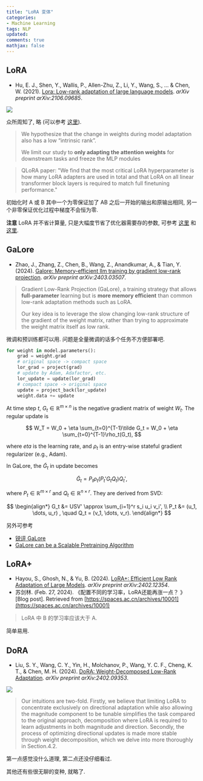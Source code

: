 ```yaml
---
title: "LoRA 变体"
categories: 
- Machine Learning
tags: NLP
updated: 
comments: true
mathjax: false
---
```


<!-- more -->

## LoRA

- Hu, E. J., Shen, Y., Wallis, P., Allen-Zhu, Z., Li, Y., Wang, S., ... & Chen, W. (2021). [Lora: Low-rank adaptation of large language models](https://arxiv.org/abs/2106.09685). *arXiv preprint arXiv:2106.09685*.

![](https://shiina18.github.io/assets/posts/images/119092411258878.png)

众所周知了, 略 (可以参考 [这里](https://zhuanlan.zhihu.com/p/623543497)).

> We hypothesize that the change in weights during model adaptation also has a low “intrinsic rank”.
>
> We limit our study to **only adapting the attention weights** for downstream tasks and freeze the MLP modules

> QLoRA paper: "We find that the most critical LoRA hyperparameter is how many LoRA adapters are used in total and that LoRA on all linear transformer block layers is required to match full finetuning performance."

初始化时 A 或 B 其中一个为零保证加了 AB 之后一开始的输出和原输出相同, 另一个非零保证优化过程中梯度不会恒为零.

**注意** LoRA 并不省计算量, 只是大幅度节省了优化器需要存的参数, 可参考 [这里](https://zhuanlan.zhihu.com/p/666000885) 和 [这里](https://www.reddit.com/r/MachineLearning/comments/15ogvp4/d_how_does_lora_save_memory_footprint_for/).


## GaLore

- Zhao, J., Zhang, Z., Chen, B., Wang, Z., Anandkumar, A., & Tian, Y. (2024). [Galore: Memory-efficient llm training by gradient low-rank projection](https://arxiv.org/abs/2403.03507). *arXiv preprint arXiv:2403.03507*.

> Gradient Low-Rank Projection (GaLore), a training strategy that allows **full-parameter** learning but is **more memory efficient** than common low-rank adaptation methods such as LoRA. 
>
> Our key idea is to leverage the slow changing low-rank structure of the gradient of the weight matrix, rather than trying to approximate the weight matrix itself as low rank.

微调和预训练都可以用. 问题是全量微调的话多个任务不方便部署吧.

```python
for weight in model.parameters():
    grad = weight.grad
    # original space -> compact space
    lor_grad = project(grad)
    # update by Adam, Adafactor, etc.
    lor_update = update(lor_grad)
    # compact space -> original space
    update = project_back(lor_update)
    weight.data += update
```

At time step $t$, $G_t \in \mathbb R^{m\times n}$ is the negative gradient matrix of weight $W_t$. The regular update is

$$
W_T = W_0 + \eta \sum_{t=0}^{T-1}\tilde G_t = W_0 + \eta \sum_{t=0}^{T-1}\rho_t(G_t),
$$

where $eta$ is the learning rate, and $\rho_t$ is an entry-wise stateful gradient regularizer (e.g., Adam).

In GaLore, the $\tilde G_t$ in update becomes

$$
\tilde G_t = P_t \rho_t(P_t'G_tQ_t)Q_t',
$$

where $P_t \in \mathbb R^{m\times r}$ and $Q_t \in \mathbb R^{n\times r}$. They are derived from SVD:

$$
\begin{align*}
G_t &= USV' \approx \sum_{i=1}^r s_i u_i v_i', \\
P_t &= (u_1, \dots, u_r) , \quad Q_t = (v_1, \dots, v_r).
\end{align*}
$$

另外可参考 

- [锐评 GaLore](https://zhuanlan.zhihu.com/p/686870782)
- [GaLore can be a Scalable Pretraining Algorithm](https://zhuanlan.zhihu.com/p/687295733)

## LoRA+

- Hayou, S., Ghosh, N., & Yu, B. (2024). [LoRA+: Efficient Low Rank Adaptation of Large Models](https://arxiv.org/abs/2402.12354). *arXiv preprint arXiv:2402.12354*.
- 苏剑林. (Feb. 27, 2024). 《配置不同的学习率，LoRA还能再涨一点？ 》\[Blog post\]. Retrieved from [https://spaces.ac.cn/archives/10001](https://spaces.ac.cn/archives/10001)

> LoRA 中 B 的学习率应该大于 A.

简单易用.

## DoRA

- Liu, S. Y., Wang, C. Y., Yin, H., Molchanov, P., Wang, Y. C. F., Cheng, K. T., & Chen, M. H. (2024). [DoRA: Weight-Decomposed Low-Rank Adaptation](https://arxiv.org/abs/2402.09353). *arXiv preprint arXiv:2402.09353*.

![](https://shiina18.github.io/assets/posts/images/458563514240453.png)

> Our intuitions are two-fold. Firstly, we believe that limiting LoRA to concentrate exclusively on directional adaptation while also allowing the magnitude component to be tunable simplifies the task compared to the original approach, decomposition
where LoRA is required to learn adjustments in both magnitude and direction. Secondly, the process of optimizing directional updates is made more stable through weight decomposition, which we delve into more thoroughly in Section.4.2.

第一点感觉没什么道理, 第二点还没仔细看过.

其他还有些很无聊的变种, 就略了.
